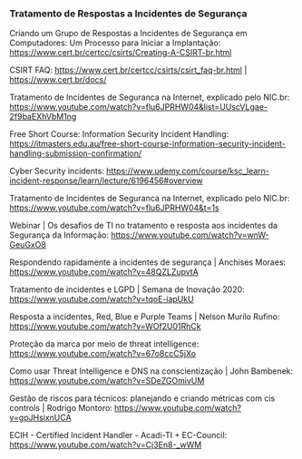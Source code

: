 ### Tratamento de Respostas a Incidentes de Segurança

Criando um Grupo de Respostas a Incidentes de Segurança em Computadores: Um Processo para Iniciar a Implantação: https://www.cert.br/certcc/csirts/Creating-A-CSIRT-br.html

CSIRT FAQ: https://www.cert.br/certcc/csirts/csirt_faq-br.html | https://www.cert.br/docs/

Tratamento de Incidentes de Seguranca na Internet, explicado pelo NIC.br: https://www.youtube.com/watch?v=flu6JPRHW04&list=UUscVLgae-2f9baEXhVbM1ng

Free Short Course: Information Security Incident Handling: https://itmasters.edu.au/free-short-course-information-security-incident-handling-submission-confirmation/

Cyber Security incidents: https://www.udemy.com/course/ksc_learn-incident-response/learn/lecture/6196456#overview

Tratamento de Incidentes de Seguranca na Internet, explicado pelo NIC.br: https://www.youtube.com/watch?v=flu6JPRHW04&t=1s 

Webinar | Os desafios de TI no tratamento e resposta aos incidentes da Segurança da Informação: https://www.youtube.com/watch?v=wnW-GeuGxO8

Respondendo rapidamente a incidentes de segurança | Anchises Moraes: https://www.youtube.com/watch?v=48QZLZupvtA

Tratamento de incidentes e LGPD | Semana de Inovação 2020: https://www.youtube.com/watch?v=tqoE-iapUkU

Resposta a incidentes, Red, Blue e Purple Teams | Nelson Murilo Rufino: https://www.youtube.com/watch?v=WOf2U01RhCk

Proteção da marca por meio de threat intelligence: https://www.youtube.com/watch?v=67o8ccC5jXo

Como usar Threat Intelligence e DNS na conscientização | John Bambenek: https://www.youtube.com/watch?v=SDeZGOmivUM

Gestão de riscos para técnicos: planejando e criando métricas com cis controls | Rodrigo Montoro: https://www.youtube.com/watch?v=gpJHsixnUCA

ECIH - Certified Incident Handler - Acadi-TI + EC-Council: https://www.youtube.com/watch?v=Cj3En8-_wWM


